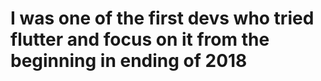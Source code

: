 # I was one of the first devs who tried flutter and focus on it from the beginning in ending of 2018

